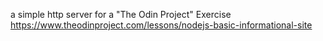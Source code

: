 a simple http server for a "The Odin Project" Exercise
https://www.theodinproject.com/lessons/nodejs-basic-informational-site
